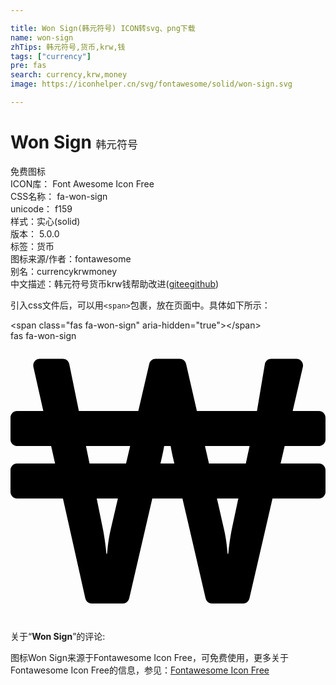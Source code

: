 ```yaml
---

title: Won Sign(韩元符号) ICON转svg、png下载
name: won-sign
zhTips: 韩元符号,货币,krw,钱
tags: ["currency"]
pre: fas
search: currency,krw,money
image: https://iconhelper.cn/svg/fontawesome/solid/won-sign.svg

---
```


# Won Sign  <small style="font-size: 60%;font-weight: 100">韩元符号</small>


<div class="detail-page">
<p>
<span><span class="badge-success badge">免费图标</span> </span>
<br/>
<span>
ICON库：
<span class="badge-secondary badge">Font Awesome Icon Free</span> 
</span>
<br/>
<span>
CSS名称：
<span class="badge-secondary badge">fa-won-sign</span> 
</span>
<br/>
<span>
unicode：
<span class="badge-secondary badge">f159</span> 
<copy-btn content='f159' btn-title=""></copy-btn>
<copy-btn :content='String.fromCodePoint(parseInt("f159", 16))' btn-title="复制U"></copy-btn>
</span><br/><span>样式：<span class="badge-light badge">实心(solid)</span></span>
<br/>
<span>
版本：
<span class="badge-secondary badge">5.0.0</span> 
</span><br/><span>标签：<span class="badge-light badge"><router-link to="/tags/currency.html">货币</router-link></span></span>
<br/>
<span>图标来源/作者：<span class="badge-light badge">fontawesome</span></span> 
<br/>
<span>别名：<span class="badge-light badge">currency</span><span class="badge-light badge">krw</span><span class="badge-light badge">money</span></span><br/><span class="zh-detail">中文描述：<span class="badge-primary badge">韩元符号</span><span class="badge-primary badge">货币</span><span class="badge-primary badge">krw</span><span class="badge-primary badge">钱</span><span class="help-link"><span>帮助改进</span>(<a href="https://gitee.com/liuwave/icon-helper/edit/master/json/fontawesome/solid/won-sign.json" target="_blank" rel="noopener noreferrer">gitee</a><a href="https://github.com/liuwave/icon-helper/edit/master/json/fontawesome/solid/won-sign.json" target="_blank" rel="noopener noreferrer">github</a></span>)</span><br/>
</p>
</div>
<div class="alert alert-dark">
  <i class="fas fa-won-sign fa-xs"></i>
  <i class="fas fa-won-sign fa-sm"></i>
  <i class="fas fa-won-sign fa-lg"></i>
  <i class="fas fa-won-sign fa-2x"></i>
  <i class="fas fa-won-sign fa-3x"></i>
  <i class="fas fa-won-sign fa-5x"></i>
  <i class="fas fa-won-sign fa-7x"></i>
</div>
<div>
  <p>引入css文件后，可以用<code>&lt;span&gt;</code>包裹，放在页面中。具体如下所示：    
  </p>
  <div class="alert alert-primary" style="font-size: 14px">
    &lt;span class="fas fa-won-sign" aria-hidden="true"&gt;&lt;/span&gt;
    <copy-btn content='<span class="fas fa-won-sign" aria-hidden="true"></span>'></copy-btn>
  </div>
  <div class="alert alert-secondary">
    <i class="fas fa-won-sign"
    style="font-size: 24px"
    aria-hidden="true"></i> fas fa-won-sign
    <copy-btn content="fas fa-won-sign" btn-title="复制图标名称"></copy-btn>
  </div>
</div>
<div id="svg" class="svg-wrap">
<svg xmlns="http://www.w3.org/2000/svg" viewBox="0 0 576 512"><path d="M564 192c6.6 0 12-5.4 12-12v-40c0-6.6-5.4-12-12-12h-48l18.6-80.6c1.7-7.5-4-14.7-11.7-14.7h-46.1c-5.7 0-10.6 4-11.7 9.5L450.7 128H340.8l-19.7-86c-1.3-5.5-6.1-9.3-11.7-9.3h-44c-5.6 0-10.4 3.8-11.7 9.3l-20 86H125l-17.5-85.7c-1.1-5.6-6.1-9.6-11.8-9.6H53.6c-7.7 0-13.4 7.1-11.7 14.6L60 128H12c-6.6 0-12 5.4-12 12v40c0 6.6 5.4 12 12 12h62.3l7.2 32H12c-6.6 0-12 5.4-12 12v40c0 6.6 5.4 12 12 12h83.9l40.9 182.6c1.2 5.5 6.1 9.4 11.7 9.4h56.8c5.6 0 10.4-3.9 11.7-9.3L259.3 288h55.1l42.4 182.7c1.3 5.4 6.1 9.3 11.7 9.3h56.8c5.6 0 10.4-3.9 11.7-9.3L479.1 288H564c6.6 0 12-5.4 12-12v-40c0-6.6-5.4-12-12-12h-70.1l7.4-32zM183.8 342c-6.2 25.8-6.8 47.2-7.3 47.2h-1.1s-1.7-22-6.8-47.2l-11-54h38.8zm27.5-118h-66.8l-6.5-32h80.8zm62.9 0l2-8.6c1.9-8 3.5-16 4.8-23.4h11.8c1.3 7.4 2.9 15.4 4.8 23.4l2 8.6zm130.9 118c-5.1 25.2-6.8 47.2-6.8 47.2h-1.1c-.6 0-1.1-21.4-7.3-47.2l-12.4-54h39.1zm25.2-118h-67.4l-7.3-32h81.6z"/></svg>
</div>
<detail full-name='fa-won-sign'></detail>
<div class="icon-detail__container">
<p>关于“<b>Won Sign</b>”的评论:</p>
</div>
<Vssue title="关于“Won Sign”的评论" />    
<div><p>图标Won Sign来源于Fontawesome Icon Free，可免费使用，更多关于  Fontawesome Icon Free的信息，参见：<a target="_blank" href="https://iconhelper.cn/fontawesome.html">Fontawesome Icon Free</a>
</p></div>
